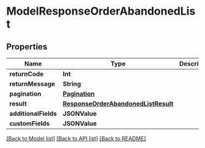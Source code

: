 # ModelResponseOrderAbandonedList

## Properties
Name | Type | Description | Notes
------------ | ------------- | ------------- | -------------
**returnCode** | **Int** |  | [optional] 
**returnMessage** | **String** |  | [optional] 
**pagination** | [**Pagination**](Pagination.md) |  | [optional] 
**result** | [**ResponseOrderAbandonedListResult**](ResponseOrderAbandonedListResult.md) |  | [optional] 
**additionalFields** | **JSONValue** |  | [optional] 
**customFields** | **JSONValue** |  | [optional] 

[[Back to Model list]](../README.md#documentation-for-models) [[Back to API list]](../README.md#documentation-for-api-endpoints) [[Back to README]](../README.md)


